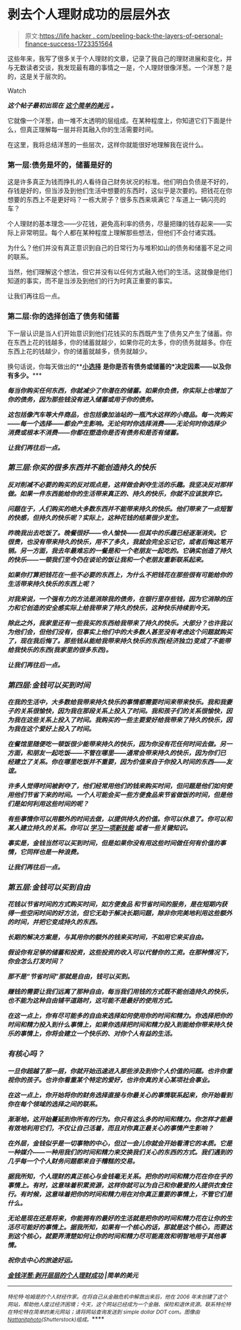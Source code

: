 # 剥去个人理财成功的层层外衣

> 原文:[https://life hacker . com/peeling-back-the-layers-of-personal-finance-success-1723351564](https://lifehacker.com/peeling-back-the-layers-of-personal-finance-success-1723351564)

这些年来，我写了很多关于个人理财的文章，记录了我自己的理财进展和变化，并与无数读者交谈，我发现最有趣的事情之一是，个人理财很像洋葱。一个洋葱？是的，这是关于层次的。

Watch

***这个帖子最初出现在*** [***这个简单的美元***](http://www.thesimpledollar.com/the-money-onion-peeling-back-the-layers-of-personal-finance-success/) ***。***

它就像一个洋葱，由一堆不太透明的层组成。在某种程度上，你知道它们下面是什么，但真正理解每一层并将其融入你的生活需要时间。

在这里，我将总结洋葱的一些层次，这样你就能很好地理解我在说什么。

### 第一层:债务是坏的，储蓄是好的

这是许多真正为钱而挣扎的人看待自己财务状况的标准。他们明白负债是不好的，存钱是好的，但当涉及到他们生活中想要的东西时，这似乎是次要的。把钱花在你想要的东西上不是更好吗？一栋大房子？很多东西来填满它？车道上一辆闪亮的车？

个人理财的基本理念——少花钱，避免高利率的债务，尽量把赚的钱存起来——实际上非常明显。每个人都在某种程度上理解那些想法，但他们不会付诸实践。

为什么？他们并没有真正意识到自己的日常行为与堆积如山的债务和储蓄不足之间的联系。

当然，他们理解这个想法，但它并没有以任何方式融入他们的生活。这就像是他们知道的事实，而不是当涉及到他们的行为时真正重要的事实。

让我们再往后一点。

### 第二层:你的选择创造了债务和储蓄

下一层认识是当人们开始意识到他们花钱买的东西既产生了债务又产生了储蓄。你在东西上花的钱越多，你的储蓄就越少，如果你花的太多，你的债务就越多。你在东西上花的钱越少，你的储蓄就越多，债务就越少。

换句话说，你每天做出的**[**小选择**](http://www.thesimpledollar.com/the-big-impact-of-your-little-financial-choices/) **是你是否有债务或储蓄的*决定因素——以及你有多少。*****

***每当你购买任何东西，你就减少了你潜在的储蓄。如果你负债，你实际上也增加了你的债务，因为那些钱没有进入储蓄或用于你的债务。***

***这包括像汽车等大件商品，也包括像加油站的一瓶汽水这样的小商品。每一次购买——每一个选择——都会产生影响。无论何时你选择消费——无论何时你选择少消费或根本不消费——你都在塑造你是否有债务和是否有储蓄。***

***让我们再往后一点。***

### ***第三层:你买的很多东西并不能创造持久的快乐***

***反对削减不必要的购买的反对观点是，这样做会剥夺生活的乐趣。我坚决反对那样做。如果一件东西能给你的生活带来真正的、持久的快乐，你就不应该放弃它。***

***问题在于，人们购买的绝大多数东西并不能带来持久的快乐。他们带来了一点短暂的快感，但持久的快乐呢？实际上，这种花钱的结果很少发生。***

***昨晚我出去吃饭了。晚餐很好——令人愉快——但其中的乐趣已经逐渐消失。它很贵，也没有带来持久的快乐，用不了多久，我就会完全忘记它，或者后悔这笔开销。另一方面，我去年最难忘的一餐是和一个老朋友一起吃的。它确实创造了持久的快乐——一顿我们至今仍在谈论的饭让我和一个老朋友重新联系起来。***

***如果你打算把钱花在一些不必要的东西上，为什么不把钱花在那些很有可能给你的生活带来持久快乐的东西上呢？***

***对我来说，一个强有力的方法是消除我的债务，在银行里存些钱，因为它消除的压力和它创造的安全感实际上给我带来了持久的快乐，这种快乐持续到今天。***

***除此之外，我家里还有一些我买的东西给我带来了持久的快乐。大部分？也许我以为他们会，但他们没有，但事实上他们中的大多数人甚至没有考虑这个问题就购买了，现在我后悔了。那些钱从能给我带来持久快乐的东西(经济独立)变成了不能带给我快乐的东西(我家里的很多东西)。***

***让我们再往后一点。***

### ***第四层:金钱可以买到时间***

***在我的生活中，大多数给我带来持久快乐的事情都需要时间来带来快乐。我和我妻子的关系很愉快，因为我在那段关系上投入了时间。我和孩子们的关系很愉快，因为我在这些关系上投入了时间。我购买的一些主要爱好给我带来了持久的快乐，因为我在这个爱好上投入了时间。***

***在餐馆里随便吃一顿饭很少能带来持久的快乐，因为你没有花任何时间去做。另一方面，和朋友一起吃饭——不管在哪里——通常会带来持久的快乐，因为你们已经建立了关系。你在哪里吃饭并不重要，因为价值来自于你投入时间的东西——友谊。***

***许多人觉得时间被剥夺了，他们经常用他们的钱来购买时间，但问题是他们如何使用他们节省下来的时间。一个人可能会买一些方便食品来节省做饭的时间，但是他们是如何利用这些时间的呢？***

***有些事情你可以用额外的时间去做，以提供持久的价值。你可以休息了。你可以和某人建立持久的关系。你可以 [学习一项新技能](http://www.thesimpledollar.com/how-financial-security-and-useful-skills-change-your-decision-making-process/) 或者一些关键知识。***

***事实是，金钱当然可以买到时间，但是如果你没有用这些时间做任何有价值的事情，它同样也是一种浪费。***

***让我们再往后一点。***

### ***第五层:金钱可以买到自由***

***花钱以节省时间的方式购买时间，如方便食品 和节省时间的服务，是在短期内获得一些空闲时间的好方法，但它无助于解决长期问题，除非你完美地利用这些额外的时间，并把它变成持久的东西。***

***长期的解决方案是，与其用你的额外的钱来买时间，不如用它来买自由。***

***假设你有足够的储蓄和投资，这些投资的收入可以代替你的工资。在那种情况下，你会怎么打发时间？***

***那不是“节省时间”那就是自由，钱可以买到。***

***赚钱的需要让我们远离了那种自由，每当我们用钱的方式既不能创造持久的快乐，也不能为这种自由铺平道路时，这可能不是最好的使用方式。***

***在这一点上，你有尽可能多的自由来选择如何使用你的时间和精力。你选择把你的时间和精力投入到什么事情上，如果你选择把时间和精力投入到能给你带来持久快乐的事情上，你将会建立一个快乐的、对你个人有益的生活。***

### ***有核心吗？***

***一旦你超越了那一层，你就开始迅速进入那些涉及到你个人价值的问题。也许你重视你的孩子。也许你看重某个特定的爱好，也许你真的关心某项社会事业。***

***在这一点上，你开始将你的财务选择直接与你最关心的事情联系起来，你开始看到你在每个领域的选择之间的联系。***

***渐渐地，这开始蔓延到你所有的行为。你只有这么多的时间和精力。你怎样才能最有效地利用它们，不仅让自己活着，而且对你真正最关心的事情产生影响？***

***在外层，金钱似乎是一切事物的中心，但过一会儿你就会开始看清它的本质。它是一种媒介——一种用我们的时间和精力来交换我们关心的东西的方式。我们遇到的几乎每一个个人财务问题都来自于糟糕的交易。***

***据我所知，个人理财的真正核心与金钱毫无关系。把你的时间和精力花在你在乎的事情上。有时，这意味着积累资源，这样你就可以为自己和你最爱的人提供衣食住行。有时候，这意味着把你的时间和精力用在对你真正重要的事情上，不管它们是什么。***

***无论是现在还是将来，你能拥有的最好的生活就是把你的时间和精力花在让你的生活尽可能好的事情上。据我所知，如果有一个核心的话，那就是这个核心，而要达到这个核心，就要弄清楚如何让你的时间和精力尽可能高效和明智地用于其他事情。***

***祝你去中心的旅途好运。***

***[金钱洋葱:剥开层层的个人理财成功](http://www.thesimpledollar.com/the-money-onion-peeling-back-the-layers-of-personal-finance-success/) |简单的美元***

* * *

***<small>*特伦特·哈姆是*</small>[<small></small>](http://www.thesimpledollar.com/)*<small>*的个人财经作家。在将自己从金融危机中解救出来后，他在 2006 年末创建了这个网站，帮助他人度过经济困境；今天，这个网站已经成为一个金融、保险和退休资源。联系特伦特在特伦特在简单的美元网站；请将网站查询发送到 simple dollar DOT com。图像由*</small>[<small>*Nattanitphoto*</small>](http://www.shutterstock.com/pic-276275219/stock-vector-there-are-many-types-of-investment-such-as-gold-real-estate-stocks-or-savings-banks-should.html?src=mL486CQJTPb3oRTDQpAt6w-3-78)<small>*(Shutterstock)组成。*</small>****